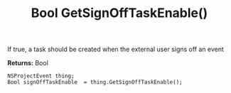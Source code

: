 ﻿---
uid: crmscript_ref_NSProjectEvent_GetSignOffTaskEnable
title: Bool GetSignOffTaskEnable()
intellisense: NSProjectEvent.GetSignOffTaskEnable
keywords: NSProjectEvent, GetSignOffTaskEnable
so.topic: reference
---

If true, a task should be created when the external user signs off an event

**Returns:** Bool


```crmscript
NSProjectEvent thing;
Bool signOffTaskEnable  = thing.GetSignOffTaskEnable();
```


